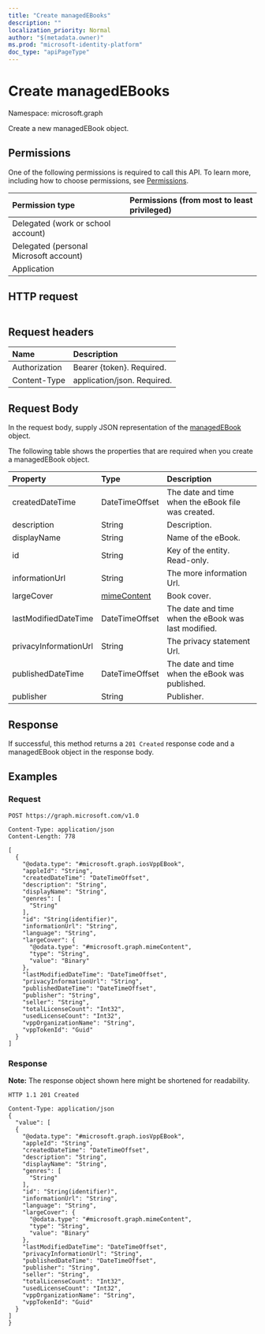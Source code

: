 ```yaml
---
title: "Create managedEBooks"
description: ""
localization_priority: Normal
author: "$(metadata.owner)"
ms.prod: "microsoft-identity-platform"
doc_type: "apiPageType"
---
```


# Create managedEBooks

Namespace: microsoft.graph

Create a new managedEBook object.

## Permissions

One of the following permissions is required to call this API. To learn more, including how to choose permissions, see [Permissions](/graph/permissions-reference).

| Permission type                        | Permissions (from most to least privileged) |
| :------------------------------------- | :------------------------------------------ |
| Delegated (work or school account)     |                                             |
| Delegated (personal Microsoft account) |                                             |
| Application                            |                                             |

## HTTP request

<!-- {
  "blockType": "ignored"
}
-->

```http

```

## Request headers

| Name          | Description                 |
| :------------ | :-------------------------- |
| Authorization | Bearer {token}. Required.   |
| Content-Type  | application/json. Required. |

## Request Body

In the request body, supply JSON representation of the [managedEBook](../resources/intune-managedebook.md) object.

<!-- Actions and Functions -->

<!-- CRUD Methods -->

The following table shows the properties that are required when you create a managedEBook object.

| Property              | Type                                       | Description                                         |
| :-------------------- | :----------------------------------------- | :-------------------------------------------------- |
| createdDateTime       | DateTimeOffset                             | The date and time when the eBook file was created.  |
| description           | String                                     | Description.                                        |
| displayName           | String                                     | Name of the eBook.                                  |
| id                    | String                                     | Key of the entity. Read-only.                       |
| informationUrl        | String                                     | The more information Url.                           |
| largeCover            | [mimeContent](../resources/mimecontent.md) | Book cover.                                         |
| lastModifiedDateTime  | DateTimeOffset                             | The date and time when the eBook was last modified. |
| privacyInformationUrl | String                                     | The privacy statement Url.                          |
| publishedDateTime     | DateTimeOffset                             | The date and time when the eBook was published.     |
| publisher             | String                                     | Publisher.                                          |

## Response

If successful, this method returns a `201 Created` response code and a managedEBook object in the response body.

## Examples

### Request

<!-- {
  "blockType": "request",
  "name": "create_managedebooks"
}
-->

```http
POST https://graph.microsoft.com/v1.0

Content-Type: application/json
Content-Length: 778

[
  {
    "@odata.type": "#microsoft.graph.iosVppEBook",
    "appleId": "String",
    "createdDateTime": "DateTimeOffset",
    "description": "String",
    "displayName": "String",
    "genres": [
      "String"
    ],
    "id": "String(identifier)",
    "informationUrl": "String",
    "language": "String",
    "largeCover": {
      "@odata.type": "#microsoft.graph.mimeContent",
      "type": "String",
      "value": "Binary"
    },
    "lastModifiedDateTime": "DateTimeOffset",
    "privacyInformationUrl": "String",
    "publishedDateTime": "DateTimeOffset",
    "publisher": "String",
    "seller": "String",
    "totalLicenseCount": "Int32",
    "usedLicenseCount": "Int32",
    "vppOrganizationName": "String",
    "vppTokenId": "Guid"
  }
]

```

### Response

**Note:** The response object shown here might be shortened for readability.

<!-- {
  "blockType": "response",
  "truncated": true,
  "@odata.type": "$(this.ReturnTypeFullName)"
}
-->

```http
HTTP 1.1 201 Created

Content-Type: application/json
{
  "value": [
  {
    "@odata.type": "#microsoft.graph.iosVppEBook",
    "appleId": "String",
    "createdDateTime": "DateTimeOffset",
    "description": "String",
    "displayName": "String",
    "genres": [
      "String"
    ],
    "id": "String(identifier)",
    "informationUrl": "String",
    "language": "String",
    "largeCover": {
      "@odata.type": "#microsoft.graph.mimeContent",
      "type": "String",
      "value": "Binary"
    },
    "lastModifiedDateTime": "DateTimeOffset",
    "privacyInformationUrl": "String",
    "publishedDateTime": "DateTimeOffset",
    "publisher": "String",
    "seller": "String",
    "totalLicenseCount": "Int32",
    "usedLicenseCount": "Int32",
    "vppOrganizationName": "String",
    "vppTokenId": "Guid"
  }
]
}

```
